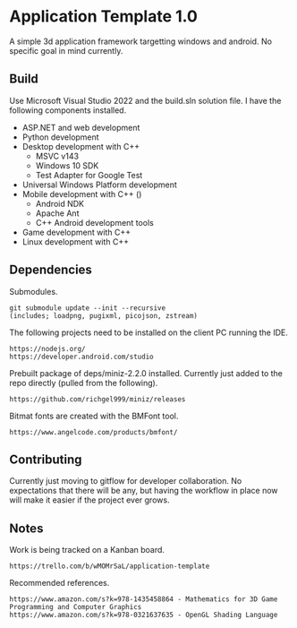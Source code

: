 # Application Template 1.0

A simple 3d application framework targetting windows and android.  No specific goal in mind currently.

## Build

Use Microsoft Visual Studio 2022 and the build.sln solution file.  I have the following components installed.

* ASP.NET and web development
* Python development
* Desktop development with C++
    * MSVC v143
    * Windows 10 SDK
    * Test Adapter for Google Test
* Universal Windows Platform development
* Mobile development with C++ ()
    * Android NDK
    * Apache Ant
    * C++ Android development tools
* Game development with C++
* Linux development with C++

## Dependencies

Submodules.

    git submodule update --init --recursive
    (includes; loadpng, pugixml, picojson, zstream)

The following projects need to be installed on the client PC running the IDE.

    https://nodejs.org/
    https://developer.android.com/studio

Prebuilt package of deps/miniz-2.2.0 installed.  Currently just added to the repo directly (pulled from the following).

    https://github.com/richgel999/miniz/releases

Bitmat fonts are created with the BMFont tool.

    https://www.angelcode.com/products/bmfont/

## Contributing

Currently just moving to gitflow for developer collaboration.  No expectations that there will be any, but having the workflow in place now will make it easier if the project ever grows.

## Notes

Work is being tracked on a Kanban board.

    https://trello.com/b/wMOMrSaL/application-template

Recommended references.

    https://www.amazon.com/s?k=978-1435458864 - Mathematics for 3D Game Programming and Computer Graphics
    https://www.amazon.com/s?k=978-0321637635 - OpenGL Shading Language

